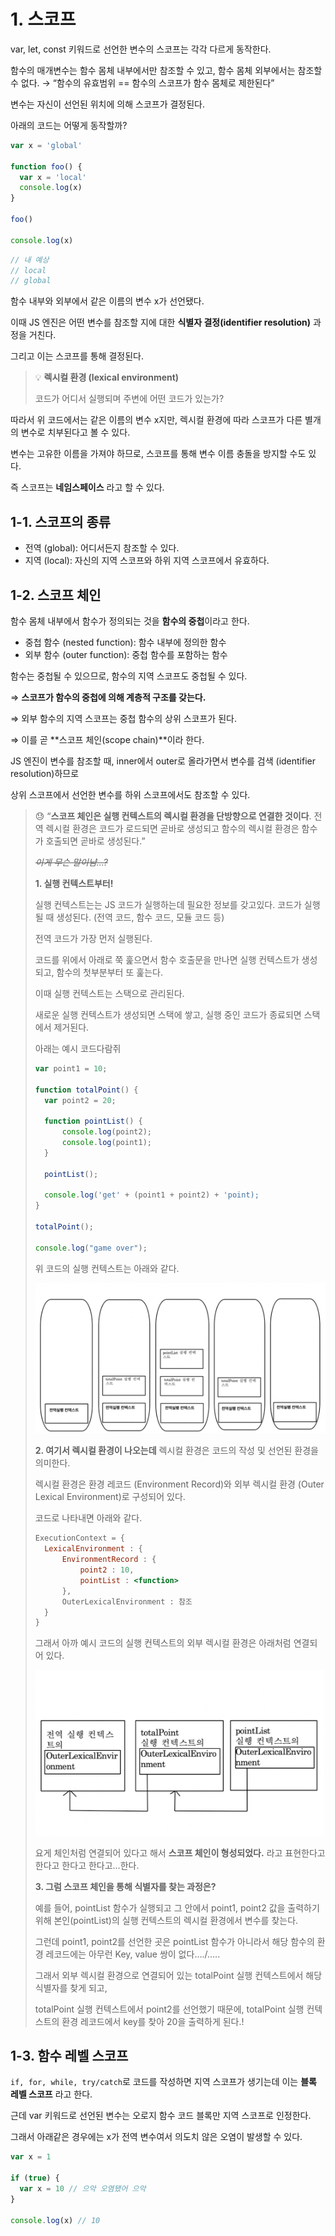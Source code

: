 # 1. 스코프

var, let, const 키워드로 선언한 변수의 스코프는 각각 다르게 동작한다.

함수의 매개변수는 함수 몸체 내부에서만 참조할 수 있고, 함수 몸체 외부에서는 참조할 수 없다. → “함수의 유효범위 == 함수의 스코프가 함수 몸체로 제한된다”

변수는 자신이 선언된 위치에 의해 스코프가 결정된다.

아래의 코드는 어떻게 동작할까?

```jsx
var x = 'global'

function foo() {
  var x = 'local'
  console.log(x)
}

foo()

console.log(x)
```

```jsx
// 내 예상
// local
// global
```

함수 내부와 외부에서 같은 이름의 변수 x가 선언됐다.

이때 JS 엔진은 어떤 변수를 참조할 지에 대한 **식별자 결정(identifier resolution)** 과정을 거친다.

그리고 이는 스코프를 통해 결정된다.

> 💡 **렉시컬 환경 (lexical environment)**
>
> 코드가 어디서 실행되며 주변에 어떤 코드가 있는가?

따라서 위 코드에서는 같은 이름의 변수 x지만, 렉시컬 환경에 따라 스코프가 다른 별개의 변수로 치부된다고 볼 수 있다.

변수는 고유한 이름을 가져야 하므로, 스코프를 통해 변수 이름 충돌을 방지할 수도 있다.

즉 스코프는 **네임스페이스** 라고 할 수 있다.

## 1-1. 스코프의 종류

- 전역 (global): 어디서든지 참조할 수 있다.
- 지역 (local): 자신의 지역 스코프와 하위 지역 스코프에서 유효하다.

## 1-2. 스코프 체인

함수 몸체 내부에서 함수가 정의되는 것을 **함수의 중첩**이라고 한다.

- 중첩 함수 (nested function): 함수 내부에 정의한 함수
- 외부 함수 (outer function): 중첩 함수를 포함하는 함수

함수는 중첩될 수 있으므로, 함수의 지역 스코프도 중첩될 수 있다.

⇒ **스코프가 함수의 중첩에 의해 계층적 구조를 갖는다.**

⇒ 외부 함수의 지역 스코프는 중첩 함수의 상위 스코프가 된다.

⇒ 이를 곧 **스코프 체인(scope chain)**이라 한다.

JS 엔진이 변수를 참조할 때, inner에서 outer로 올라가면서 변수를 검색 (identifier resolution)하므로

상위 스코프에서 선언한 변수를 하위 스코프에서도 참조할 수 있다.

> 😓 “**스코프 체인은 실행 컨텍스트의 렉시컬 환경을 단방향으로 연결한 것이다**. 전역 렉시컬 환경은 코드가 로드되면 곧바로 생성되고 함수의 렉시컬 환경은 함수가 호출되면 곧바로 생성된다.”
>
> _~~이게 무슨 말이냠…?~~_
>
> **1. 실행 컨텍스트부터!**
>
> 실행 컨텍스트는는 JS 코드가 실행하는데 필요한 정보를 갖고있다.
> 코드가 실행될 때 생성된다. (전역 코드, 함수 코드, 모듈 코드 등)
>
> 전역 코드가 가장 먼저 실행된다.
>
> 코드를 위에서 아래로 쭉 훑으면서 함수 호출문을 만나면 실행 컨텍스트가 생성되고, 함수의 첫부분부터 또 훑는다.
>
> 이때 실행 컨텍스트는 스택으로 관리된다.
>
> 새로운 실행 컨텍스트가 생성되면 스택에 쌓고, 실행 중인 코드가 종료되면 스택에서 제거된다.
>
> 아래는 예시 코드다람쥐
>
> ```jsx
> var point1 = 10;
>
> function totalPoint() {
> 	var point2 = 20;
>
> 	function pointList() {
> 		console.log(point2);
> 		console.log(point1);
> 	}
>
> 	pointList();
>
> 	console.log('get' + (point1 + point2) + 'point);
> }
>
> totalPoint();
>
> console.log("game over");
> ```
>
> 위 코드의 실행 컨텍스트는 아래와 같다.
>
> ![image.png](./image.png)
>
> **2. 여기서 렉시컬 환경이 나오는데**
> 렉시컬 환경은 코드의 작성 및 선언된 환경을 의미한다.
>
> 렉시컬 환경은 환경 레코드 (Environment Record)와 외부 렉시컬 환경 (Outer Lexical Environment)로 구성되어 있다.
>
> 코드로 나타내면 아래와 같다.
>
> ```jsx
> ExecutionContext = {
> 	LexicalEnvironment : {
> 		EnvironmentRecord : {
> 			point2 : 10,
> 			pointList : <function>
> 		},
> 		OuterLexicalEnvironment : 참조
> 	}
> }
> ```
>
> 그래서 아까 예시 코드의 실행 컨텍스트의 외부 렉시컬 환경은 아래처럼 연결되어 있다.
>
> ![image.png](./image%201.png)
>
> 요게 체인처럼 연결되어 있다고 해서 **스코프 체인이 형성되었다.** 라고 표현한다고 한다고 한다고 한다고…한다.
>
> **3. 그럼 스코프 체인을 통해 식별자를 찾는 과정은?**
>
> 예를 들어, pointList 함수가 실행되고 그 안에서 point1, point2 값을 출력하기 위해 본인(pointList)의 실행 컨텍스트의 렉시컬 환경에서 변수를 찾는다.
>
> 그런데 point1, point2를 선언한 곳은 pointList 함수가 아니라서 해당 함수의 환경 레코드에는 아무런 Key, value 쌍이 없다…./…..
>
> 그래서 외부 렉시컬 환경으로 연결되어 있는 totalPoint 실행 컨텍스트에서 해당 식별자를 찾게 되고,
>
> totalPoint 실행 컨텍스트에서 point2를 선언했기 때문에, totalPoint 실행 컨텍스트의 환경 레코드에서 key를 찾아 20을 출력하게 된다.!

## 1-3. 함수 레벨 스코프

`if, for, while, try/catch`로 코드를 작성하면 지역 스코프가 생기는데 이는 **블록 레벨 스코프** 라고 한다.

근데 var 키워드로 선언된 변수는 오로지 함수 코드 블록만 지역 스코프로 인정한다.

그래서 아래같은 경우에는 x가 전역 변수여서 의도치 않은 오염이 발생할 수 있다.

```jsx
var x = 1

if (true) {
  var x = 10 // 으악 오염됐어 으악
}

console.log(x) // 10
```
